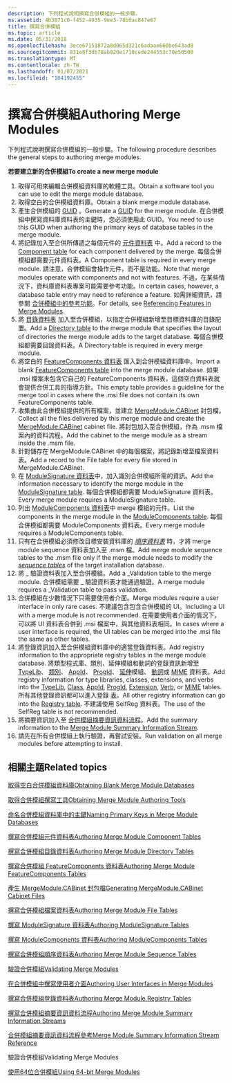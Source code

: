 ```yaml
---
description: 下列程式說明撰寫合併模組的一般步驟。
ms.assetid: 4b3871c0-f452-4935-9ee3-78b0ac847e67
title: 撰寫合併模組
ms.topic: article
ms.date: 05/31/2018
ms.openlocfilehash: 3ece67151872a8d065d321c6adaae660be643ad8
ms.sourcegitcommit: 831e8f3db78ab820e1710cede244553c70e50500
ms.translationtype: MT
ms.contentlocale: zh-TW
ms.lasthandoff: 01/07/2021
ms.locfileid: "104192455"
---
```

# <a name="authoring-merge-modules"></a><span data-ttu-id="f4bf7-103">撰寫合併模組</span><span class="sxs-lookup"><span data-stu-id="f4bf7-103">Authoring Merge Modules</span></span>

<span data-ttu-id="f4bf7-104">下列程式說明撰寫合併模組的一般步驟。</span><span class="sxs-lookup"><span data-stu-id="f4bf7-104">The following procedure describes the general steps to authoring merge modules.</span></span>

<span data-ttu-id="f4bf7-105">**若要建立新的合併模組**</span><span class="sxs-lookup"><span data-stu-id="f4bf7-105">**To create a new merge module**</span></span>

1.  <span data-ttu-id="f4bf7-106">取得可用來編輯合併模組資料庫的軟體工具。</span><span class="sxs-lookup"><span data-stu-id="f4bf7-106">Obtain a software tool you can use to edit the merge module database.</span></span>
2.  <span data-ttu-id="f4bf7-107">取得空白的合併模組資料庫。</span><span class="sxs-lookup"><span data-stu-id="f4bf7-107">Obtain a blank merge module database.</span></span>
3.  <span data-ttu-id="f4bf7-108">產生合併模組的 [GUID](guid.md) 。</span><span class="sxs-lookup"><span data-stu-id="f4bf7-108">Generate a [GUID](guid.md) for the merge module.</span></span> <span data-ttu-id="f4bf7-109">在合併模組中撰寫資料庫資料表的主鍵時，您必須使用此 GUID。</span><span class="sxs-lookup"><span data-stu-id="f4bf7-109">You need to use this GUID when authoring the primary keys of database tables in the merge module.</span></span>
4.  <span data-ttu-id="f4bf7-110">將記錄加入至合併所傳遞之每個元件的 [元件資料表](component-table.md) 中。</span><span class="sxs-lookup"><span data-stu-id="f4bf7-110">Add a record to the [Component table](component-table.md) for each component delivered by the merge.</span></span> <span data-ttu-id="f4bf7-111">每個合併模組都需要元件資料表。</span><span class="sxs-lookup"><span data-stu-id="f4bf7-111">A Component table is required in every merge module.</span></span> <span data-ttu-id="f4bf7-112">請注意，合併模組會操作元件，而不是功能。</span><span class="sxs-lookup"><span data-stu-id="f4bf7-112">Note that merge modules operate with components and not with features.</span></span> <span data-ttu-id="f4bf7-113">不過，在某些情況下，資料庫資料表專案可能需要參考功能。</span><span class="sxs-lookup"><span data-stu-id="f4bf7-113">In certain cases, however, a database table entry may need to reference a feature.</span></span> <span data-ttu-id="f4bf7-114">如需詳細資訊，請參閱 [合併模組中的參考功能](referencing-features-in-merge-modules.md)。</span><span class="sxs-lookup"><span data-stu-id="f4bf7-114">For details, see [Referencing Features in Merge Modules](referencing-features-in-merge-modules.md).</span></span>
5.  <span data-ttu-id="f4bf7-115">將 [目錄資料表](directory-table.md) 加入至合併模組，以指定合併模組新增至目標資料庫的目錄配置。</span><span class="sxs-lookup"><span data-stu-id="f4bf7-115">Add a [Directory table](directory-table.md) to the merge module that specifies the layout of directories the merge module adds to the target database.</span></span> <span data-ttu-id="f4bf7-116">每個合併模組都需要目錄資料表。</span><span class="sxs-lookup"><span data-stu-id="f4bf7-116">A Directory table is required in every merge module.</span></span>
6.  <span data-ttu-id="f4bf7-117">將空白的 [FeatureComponents 資料表](featurecomponents-table.md) 匯入到合併模組資料庫中。</span><span class="sxs-lookup"><span data-stu-id="f4bf7-117">Import a blank [FeatureComponents table](featurecomponents-table.md) into the merge module database.</span></span> <span data-ttu-id="f4bf7-118">如果 .msi 檔案未包含它自己的 FeatureComponents 資料表，這個空白資料表就會提供合併工具的指導方針。</span><span class="sxs-lookup"><span data-stu-id="f4bf7-118">This empty table provides a guideline for the merge tool in cases where the .msi file does not contain its own FeatureComponents table.</span></span>
7.  <span data-ttu-id="f4bf7-119">收集由此合併模組提供的所有檔案，並建立 [MergeModule.CABinet](mergemodule-cabinet.md) 封包檔。</span><span class="sxs-lookup"><span data-stu-id="f4bf7-119">Collect all the files delivered by this merge module and create the [MergeModule.CABinet](mergemodule-cabinet.md) cabinet file.</span></span> <span data-ttu-id="f4bf7-120">將封包加入至合併模組，作為 .msm 檔案內的資料流程。</span><span class="sxs-lookup"><span data-stu-id="f4bf7-120">Add the cabinet to the merge module as a stream inside the .msm file.</span></span>
8.  <span data-ttu-id="f4bf7-121">針對儲存在 MergeModule.CABinet 中的每個檔案，將記錄新增至檔案資料表。</span><span class="sxs-lookup"><span data-stu-id="f4bf7-121">Add a record to the File table for every file stored in MergeModule.CABinet.</span></span>
9.  <span data-ttu-id="f4bf7-122">在 [ModuleSignature 資料表](modulesignature-table.md)中，加入識別合併模組所需的資訊。</span><span class="sxs-lookup"><span data-stu-id="f4bf7-122">Add the information necessary to identify the merge module in the [ModuleSignature table](modulesignature-table.md).</span></span> <span data-ttu-id="f4bf7-123">每個合併模組都需要 ModuleSignature 資料表。</span><span class="sxs-lookup"><span data-stu-id="f4bf7-123">Every merge module requires a ModuleSignature table.</span></span>
10. <span data-ttu-id="f4bf7-124">列出 [ModuleComponents 資料表](modulecomponents-table.md)中 merge 模組的元件。</span><span class="sxs-lookup"><span data-stu-id="f4bf7-124">List the components in the merge module in the [ModuleComponents table](modulecomponents-table.md).</span></span> <span data-ttu-id="f4bf7-125">每個合併模組都需要 ModuleComponents 資料表。</span><span class="sxs-lookup"><span data-stu-id="f4bf7-125">Every merge module requires a ModuleComponents table.</span></span>
11. <span data-ttu-id="f4bf7-126">只有在合併模組必須修改目標安裝資料庫的 [*順序資料表*](s-gly.md) 時，才將 merge module sequence 資料表加入至 .msm 檔。</span><span class="sxs-lookup"><span data-stu-id="f4bf7-126">Add merge module sequence tables to the .msm file only if the merge module needs to modify the [*sequence tables*](s-gly.md) of the target installation database.</span></span>
12. <span data-ttu-id="f4bf7-127">將 \_ 驗證資料表加入至合併模組。</span><span class="sxs-lookup"><span data-stu-id="f4bf7-127">Add a \_Validation table to the merge module.</span></span> <span data-ttu-id="f4bf7-128">合併模組需要 \_ 驗證資料表才能通過驗證。</span><span class="sxs-lookup"><span data-stu-id="f4bf7-128">A merge module requires a \_Validation table to pass validation.</span></span>
13. <span data-ttu-id="f4bf7-129">合併模組在少數情況下只需要使用者介面。</span><span class="sxs-lookup"><span data-stu-id="f4bf7-129">Merge modules require a user interface in only rare cases.</span></span> <span data-ttu-id="f4bf7-130">不建議包含包含合併模組的 UI。</span><span class="sxs-lookup"><span data-stu-id="f4bf7-130">Including a UI with a merge module is not recommended.</span></span> <span data-ttu-id="f4bf7-131">在需要使用者介面的情況下，可以將 UI 資料表合併到 .msi 檔案中，與其他資料表相同。</span><span class="sxs-lookup"><span data-stu-id="f4bf7-131">In cases where a user interface is required, the UI tables can be merged into the .msi file the same as other tables.</span></span>
14. <span data-ttu-id="f4bf7-132">將登錄資訊加入至合併模組資料庫中的適當登錄資料表。</span><span class="sxs-lookup"><span data-stu-id="f4bf7-132">Add registry information to the appropriate registry tables in the merge module database.</span></span> <span data-ttu-id="f4bf7-133">將類型程式庫、類別、延伸模組和動詞的登錄資訊新增至 [TypeLib](typelib-table.md)、 [類別](class-table.md)、 [AppId](appid-table.md)、 [ProgId](progid-table.md)、 [延伸](extension-table.md)模組、 [動詞](verb-table.md)或 [MIME](mime-table.md) 資料表。</span><span class="sxs-lookup"><span data-stu-id="f4bf7-133">Add registry information for type libraries, classes, extensions, and verbs into the [TypeLib](typelib-table.md), [Class](class-table.md), [AppId](appid-table.md), [ProgId](progid-table.md), [Extension](extension-table.md), [Verb](verb-table.md), or [MIME](mime-table.md) tables.</span></span> <span data-ttu-id="f4bf7-134">所有其他登錄資訊都可以進入登錄 [表](registry-table.md)。</span><span class="sxs-lookup"><span data-stu-id="f4bf7-134">All other registry information can go into the [Registry table](registry-table.md).</span></span> <span data-ttu-id="f4bf7-135">不建議使用 SelfReg 資料表。</span><span class="sxs-lookup"><span data-stu-id="f4bf7-135">The use of the SelfReg table is not recommended.</span></span>
15. <span data-ttu-id="f4bf7-136">將摘要資訊加入至 [合併模組摘要資訊資料流程](merge-module-summary-information-stream-reference.md)。</span><span class="sxs-lookup"><span data-stu-id="f4bf7-136">Add the summary information to the [Merge Module Summary Information Stream](merge-module-summary-information-stream-reference.md).</span></span>
16. <span data-ttu-id="f4bf7-137">請先在所有合併模組上執行驗證，再嘗試安裝。</span><span class="sxs-lookup"><span data-stu-id="f4bf7-137">Run validation on all merge modules before attempting to install.</span></span>

## <a name="related-topics"></a><span data-ttu-id="f4bf7-138">相關主題</span><span class="sxs-lookup"><span data-stu-id="f4bf7-138">Related topics</span></span>

<dl> <dt>

[<span data-ttu-id="f4bf7-139">取得空白合併模組資料庫</span><span class="sxs-lookup"><span data-stu-id="f4bf7-139">Obtaining Blank Merge Module Databases</span></span>](obtaining-blank-merge-module-databases.md)
</dt> <dt>

[<span data-ttu-id="f4bf7-140">取得合併模組撰寫工具</span><span class="sxs-lookup"><span data-stu-id="f4bf7-140">Obtaining Merge Module Authoring Tools</span></span>](obtaining-merge-module-authoring-tools.md)
</dt> <dt>

[<span data-ttu-id="f4bf7-141">命名合併模組資料庫中的主鍵</span><span class="sxs-lookup"><span data-stu-id="f4bf7-141">Naming Primary Keys in Merge Module Databases</span></span>](naming-primary-keys-in-merge-module-databases.md)
</dt> <dt>

[<span data-ttu-id="f4bf7-142">撰寫合併模組元件資料表</span><span class="sxs-lookup"><span data-stu-id="f4bf7-142">Authoring Merge Module Component Tables</span></span>](authoring-merge-module-component-tables.md)
</dt> <dt>

[<span data-ttu-id="f4bf7-143">撰寫合併模組目錄資料表</span><span class="sxs-lookup"><span data-stu-id="f4bf7-143">Authoring Merge Module Directory Tables</span></span>](authoring-merge-module-directory-tables.md)
</dt> <dt>

[<span data-ttu-id="f4bf7-144">撰寫合併模組 FeatureComponents 資料表</span><span class="sxs-lookup"><span data-stu-id="f4bf7-144">Authoring Merge Module FeatureComponents Tables</span></span>](authoring-merge-module-featurecomponents-tables.md)
</dt> <dt>

[<span data-ttu-id="f4bf7-145">產生 MergeModule.CABinet 封包檔</span><span class="sxs-lookup"><span data-stu-id="f4bf7-145">Generating MergeModule.CABinet Cabinet Files</span></span>](generating-mergemodule-cabinet-cabinet-files.md)
</dt> <dt>

[<span data-ttu-id="f4bf7-146">撰寫合併模組檔案資料表</span><span class="sxs-lookup"><span data-stu-id="f4bf7-146">Authoring Merge Module File Tables</span></span>](authoring-merge-module-file-tables.md)
</dt> <dt>

[<span data-ttu-id="f4bf7-147">撰寫 ModuleSignature 資料表</span><span class="sxs-lookup"><span data-stu-id="f4bf7-147">Authoring ModuleSignature Tables</span></span>](authoring-modulesignature-tables.md)
</dt> <dt>

[<span data-ttu-id="f4bf7-148">撰寫 ModuleComponents 資料表</span><span class="sxs-lookup"><span data-stu-id="f4bf7-148">Authoring ModuleComponents Tables</span></span>](authoring-modulecomponents-tables.md)
</dt> <dt>

[<span data-ttu-id="f4bf7-149">撰寫合併模組順序資料表</span><span class="sxs-lookup"><span data-stu-id="f4bf7-149">Authoring Merge Module Sequence Tables</span></span>](authoring-merge-module-sequence-tables.md)
</dt> <dt>

[<span data-ttu-id="f4bf7-150">驗證合併模組</span><span class="sxs-lookup"><span data-stu-id="f4bf7-150">Validating Merge Modules</span></span>](validating-merge-modules.md)
</dt> <dt>

[<span data-ttu-id="f4bf7-151">在合併模組中撰寫使用者介面</span><span class="sxs-lookup"><span data-stu-id="f4bf7-151">Authoring User Interfaces in Merge Modules</span></span>](authoring-user-interfaces-in-merge-modules.md)
</dt> <dt>

[<span data-ttu-id="f4bf7-152">撰寫合併模組登錄資料表</span><span class="sxs-lookup"><span data-stu-id="f4bf7-152">Authoring Merge Module Registry Tables</span></span>](authoring-merge-module-registry-tables.md)
</dt> <dt>

[<span data-ttu-id="f4bf7-153">撰寫合併模組摘要資訊資料流程</span><span class="sxs-lookup"><span data-stu-id="f4bf7-153">Authoring Merge Module Summary Information Streams</span></span>](authoring-merge-module-summary-information-streams.md)
</dt> <dt>

[<span data-ttu-id="f4bf7-154">合併模組摘要資訊資料流程參考</span><span class="sxs-lookup"><span data-stu-id="f4bf7-154">Merge Module Summary Information Stream Reference</span></span>](merge-module-summary-information-stream-reference.md)
</dt> <dt>

<span data-ttu-id="f4bf7-155">驗證合併模組</span><span class="sxs-lookup"><span data-stu-id="f4bf7-155">Validating Merge Modules</span></span>
</dt> <dt>

[<span data-ttu-id="f4bf7-156">使用64位合併模組</span><span class="sxs-lookup"><span data-stu-id="f4bf7-156">Using 64-bit Merge Modules</span></span>](using-64-bit-merge-modules.md)
</dt> </dl>

 

 



